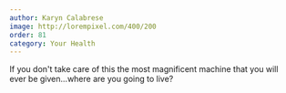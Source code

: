 ```yaml
---
author: Karyn Calabrese
image: http://lorempixel.com/400/200
order: 81
category: Your Health
---
```


If you don't take care of this the most magnificent machine that you will ever be given...where are you going to live?
